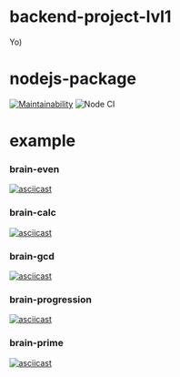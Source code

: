 # backend-project-lvl1
Yo)
# nodejs-package
[![Maintainability](https://api.codeclimate.com/v1/badges/a99a88d28ad37a79dbf6/maintainability)](https://codeclimate.com/github/codeclimate/codeclimate/maintainability)
![Node CI](https://github.com/Kwel-u/backend-project-lvl1/workflows/Node%20CI/badge.svg)

# example
### brain-even
[![asciicast](https://asciinema.org/a/V3hFFfQqplnkcOMo7vROjcrRs.svg)](https://asciinema.org/a/V3hFFfQqplnkcOMo7vROjcrRs)
### brain-calc
[![asciicast](https://asciinema.org/a/6Ahf5pDn6NVOw3gz21jBDKaMH.svg)](https://asciinema.org/a/6Ahf5pDn6NVOw3gz21jBDKaMH)
### brain-gcd
[![asciicast](https://asciinema.org/a/lf4wwgeOdABk7RMUmh5WuuLCe.svg)](https://asciinema.org/a/lf4wwgeOdABk7RMUmh5WuuLCe)
### brain-progression
[![asciicast](https://asciinema.org/a/NnqB6qKfUWO6xN8gEe9NCVGbP.svg)](https://asciinema.org/a/NnqB6qKfUWO6xN8gEe9NCVGbP)
### brain-prime
[![asciicast](https://asciinema.org/a/Nb5FzOXYI7qnPsGjQzGEN9R6g.svg)](https://asciinema.org/a/Nb5FzOXYI7qnPsGjQzGEN9R6g)
